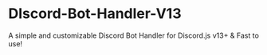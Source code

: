 # DIscord-Bot-Handler-V13
A simple and customizable Discord Bot Handler for Discord.js v13+ &amp; Fast to use!
